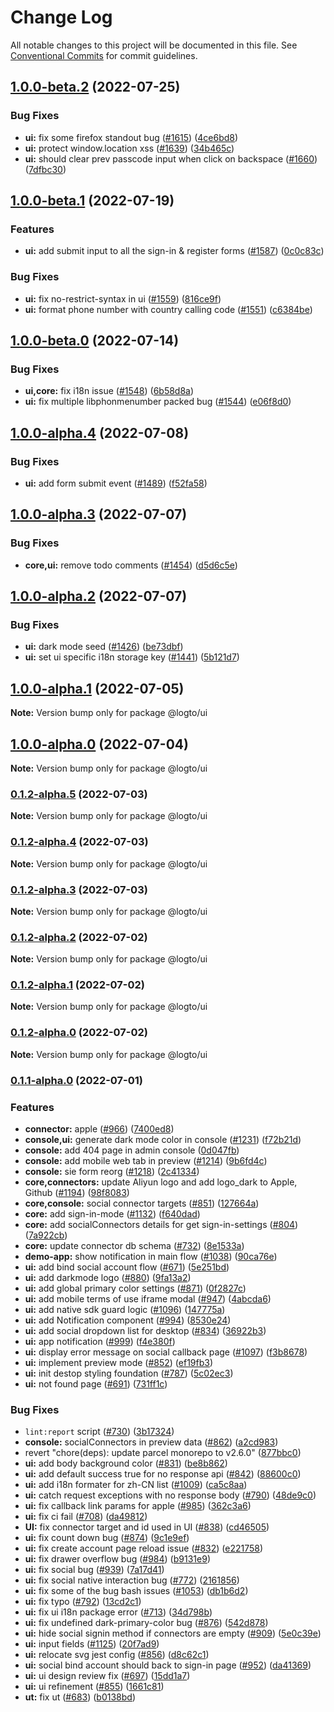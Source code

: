 # Change Log

All notable changes to this project will be documented in this file.
See [Conventional Commits](https://conventionalcommits.org) for commit guidelines.

## [1.0.0-beta.2](https://github.com/logto-io/logto/compare/v1.0.0-beta.1...v1.0.0-beta.2) (2022-07-25)


### Bug Fixes

* **ui:** fix some firefox standout bug ([#1615](https://github.com/logto-io/logto/issues/1615)) ([4ce6bd8](https://github.com/logto-io/logto/commit/4ce6bd8cf5c5953d9f62878ab2ea6ede74f6ca48))
* **ui:** protect window.location xss ([#1639](https://github.com/logto-io/logto/issues/1639)) ([34b465c](https://github.com/logto-io/logto/commit/34b465c7d83999e2215ef83555b64e38778b8b49))
* **ui:** should clear prev passcode input when click on backspace ([#1660](https://github.com/logto-io/logto/issues/1660)) ([7dfbc30](https://github.com/logto-io/logto/commit/7dfbc300b09cc3dac2a06176bf2cbc9f338d857e))



## [1.0.0-beta.1](https://github.com/logto-io/logto/compare/v1.0.0-beta.0...v1.0.0-beta.1) (2022-07-19)


### Features

* **ui:** add submit input to all the sign-in & register forms ([#1587](https://github.com/logto-io/logto/issues/1587)) ([0c0c83c](https://github.com/logto-io/logto/commit/0c0c83cc8f78f611f5a8527ecedd6ce21d1dad80))


### Bug Fixes

* **ui:** fix no-restrict-syntax in ui ([#1559](https://github.com/logto-io/logto/issues/1559)) ([816ce9f](https://github.com/logto-io/logto/commit/816ce9f903fc939b676165c5ad7e17c72f4c1c86))
* **ui:** format phone number with country calling code ([#1551](https://github.com/logto-io/logto/issues/1551)) ([c6384be](https://github.com/logto-io/logto/commit/c6384bed84340909aaa41f10abaea26b5195e6a5))



## [1.0.0-beta.0](https://github.com/logto-io/logto/compare/v1.0.0-alpha.4...v1.0.0-beta.0) (2022-07-14)


### Bug Fixes

* **ui,core:** fix i18n issue ([#1548](https://github.com/logto-io/logto/issues/1548)) ([6b58d8a](https://github.com/logto-io/logto/commit/6b58d8a1610b1b75155d873e8898786d2b723ec6))
* **ui:** fix multiple libphonmenumber packed bug ([#1544](https://github.com/logto-io/logto/issues/1544)) ([e06f8d0](https://github.com/logto-io/logto/commit/e06f8d027eaea3ab89b4fd301be46af3508b61b5))



## [1.0.0-alpha.4](https://github.com/logto-io/logto/compare/v1.0.0-alpha.3...v1.0.0-alpha.4) (2022-07-08)


### Bug Fixes

* **ui:** add form submit event ([#1489](https://github.com/logto-io/logto/issues/1489)) ([f52fa58](https://github.com/logto-io/logto/commit/f52fa5891d70bf9a50c76eb3efa35f6031dc88cb))



## [1.0.0-alpha.3](https://github.com/logto-io/logto/compare/v1.0.0-alpha.2...v1.0.0-alpha.3) (2022-07-07)


### Bug Fixes

* **core,ui:** remove todo comments ([#1454](https://github.com/logto-io/logto/issues/1454)) ([d5d6c5e](https://github.com/logto-io/logto/commit/d5d6c5ed083364dabaa0220deaa6a22e0350d146))



## [1.0.0-alpha.2](https://github.com/logto-io/logto/compare/v1.0.0-alpha.1...v1.0.0-alpha.2) (2022-07-07)


### Bug Fixes

* **ui:** dark mode seed ([#1426](https://github.com/logto-io/logto/issues/1426)) ([be73dbf](https://github.com/logto-io/logto/commit/be73dbf4ef14cf49779775dd95848ba73904a4b2))
* **ui:** set ui specific i18n storage key ([#1441](https://github.com/logto-io/logto/issues/1441)) ([5b121d7](https://github.com/logto-io/logto/commit/5b121d78551d471125737daf31d4e0505e69e409))



## [1.0.0-alpha.1](https://github.com/logto-io/logto/compare/v1.0.0-alpha.0...v1.0.0-alpha.1) (2022-07-05)

**Note:** Version bump only for package @logto/ui





## [1.0.0-alpha.0](https://github.com/logto-io/logto/compare/v0.1.2-alpha.5...v1.0.0-alpha.0) (2022-07-04)

**Note:** Version bump only for package @logto/ui





### [0.1.2-alpha.5](https://github.com/logto-io/logto/compare/v0.1.2-alpha.4...v0.1.2-alpha.5) (2022-07-03)

**Note:** Version bump only for package @logto/ui





### [0.1.2-alpha.4](https://github.com/logto-io/logto/compare/v0.1.2-alpha.3...v0.1.2-alpha.4) (2022-07-03)

**Note:** Version bump only for package @logto/ui





### [0.1.2-alpha.3](https://github.com/logto-io/logto/compare/v0.1.2-alpha.2...v0.1.2-alpha.3) (2022-07-03)

**Note:** Version bump only for package @logto/ui





### [0.1.2-alpha.2](https://github.com/logto-io/logto/compare/v0.1.2-alpha.1...v0.1.2-alpha.2) (2022-07-02)

**Note:** Version bump only for package @logto/ui





### [0.1.2-alpha.1](https://github.com/logto-io/logto/compare/v0.1.2-alpha.0...v0.1.2-alpha.1) (2022-07-02)

**Note:** Version bump only for package @logto/ui





### [0.1.2-alpha.0](https://github.com/logto-io/logto/compare/v0.1.1-alpha.0...v0.1.2-alpha.0) (2022-07-02)

**Note:** Version bump only for package @logto/ui





### [0.1.1-alpha.0](https://github.com/logto-io/logto/compare/v0.1.0-internal...v0.1.1-alpha.0) (2022-07-01)


### Features

* **connector:** apple ([#966](https://github.com/logto-io/logto/issues/966)) ([7400ed8](https://github.com/logto-io/logto/commit/7400ed8896fdceda6165a0540413efb4e3a47438))
* **console,ui:** generate dark mode color in console ([#1231](https://github.com/logto-io/logto/issues/1231)) ([f72b21d](https://github.com/logto-io/logto/commit/f72b21d1602ab0fb35ef3e7d84f6c8ebd7e18b08))
* **console:** add 404 page in admin console ([0d047fb](https://github.com/logto-io/logto/commit/0d047fbaf115f005615b5df06170e526283d9335))
* **console:** add mobile web tab in preview ([#1214](https://github.com/logto-io/logto/issues/1214)) ([9b6fd4c](https://github.com/logto-io/logto/commit/9b6fd4c417f2ee53375e436c839b711c86403d58))
* **console:** sie form reorg ([#1218](https://github.com/logto-io/logto/issues/1218)) ([2c41334](https://github.com/logto-io/logto/commit/2c413341d1c515049faa130416f7a5e591d10e8a))
* **core,connectors:** update Aliyun logo and add logo_dark to Apple, Github ([#1194](https://github.com/logto-io/logto/issues/1194)) ([98f8083](https://github.com/logto-io/logto/commit/98f808320b1c79c51f8bd6f49e35ca44363ea560))
* **core,console:** social connector targets ([#851](https://github.com/logto-io/logto/issues/851)) ([127664a](https://github.com/logto-io/logto/commit/127664a62f1b1c794569b7fe9d0bfceb7b97dc74))
* **core:** add sign-in-mode ([#1132](https://github.com/logto-io/logto/issues/1132)) ([f640dad](https://github.com/logto-io/logto/commit/f640dad52f2e75620b392114673860138e1aca2c))
* **core:** add socialConnectors details for get sign-in-settings ([#804](https://github.com/logto-io/logto/issues/804)) ([7a922cb](https://github.com/logto-io/logto/commit/7a922cbd331b45443f7f19a8af3dcd9156453079))
* **core:** update connector db schema ([#732](https://github.com/logto-io/logto/issues/732)) ([8e1533a](https://github.com/logto-io/logto/commit/8e1533a70267d459feea4e5174296b17bef84d48))
* **demo-app:** show notification in main flow ([#1038](https://github.com/logto-io/logto/issues/1038)) ([90ca76e](https://github.com/logto-io/logto/commit/90ca76eeb5460b66d2241f137f179bf4d5d6ae37))
* **ui:** add bind social account flow ([#671](https://github.com/logto-io/logto/issues/671)) ([5e251bd](https://github.com/logto-io/logto/commit/5e251bdc0818195d7eb104488bdb8a3194205bdd))
* **ui:** add darkmode logo ([#880](https://github.com/logto-io/logto/issues/880)) ([9fa13a2](https://github.com/logto-io/logto/commit/9fa13a24ae2e1b3024b3ef2169736d27847f04eb))
* **ui:** add global primary color settings ([#871](https://github.com/logto-io/logto/issues/871)) ([0f2827c](https://github.com/logto-io/logto/commit/0f2827ccb873bf30e44209da39803ac6cc839af2))
* **ui:** add mobile terms of use iframe modal ([#947](https://github.com/logto-io/logto/issues/947)) ([4abcda6](https://github.com/logto-io/logto/commit/4abcda6820f0d824d110ee3ddd6d457433dfbf26))
* **ui:** add native sdk guard logic ([#1096](https://github.com/logto-io/logto/issues/1096)) ([147775a](https://github.com/logto-io/logto/commit/147775a8f45dbb5bbf05b3bf1b7c11c0a8acf4a4))
* **ui:** add Notification component ([#994](https://github.com/logto-io/logto/issues/994)) ([8530e24](https://github.com/logto-io/logto/commit/8530e249aa6d63efe594a08f800be4bfb43ed77e))
* **ui:** add social dropdown list for desktop ([#834](https://github.com/logto-io/logto/issues/834)) ([36922b3](https://github.com/logto-io/logto/commit/36922b343f06daa1c7d4125bd0066ec06962123d))
* **ui:** app notification ([#999](https://github.com/logto-io/logto/issues/999)) ([f4e380f](https://github.com/logto-io/logto/commit/f4e380f0b1b815314b24cec1c9013d9f3bb806a7))
* **ui:** display error message on social callback page ([#1097](https://github.com/logto-io/logto/issues/1097)) ([f3b8678](https://github.com/logto-io/logto/commit/f3b8678a8c5e938276208c222242c3fedf4d397a))
* **ui:** implement preview mode ([#852](https://github.com/logto-io/logto/issues/852)) ([ef19fb3](https://github.com/logto-io/logto/commit/ef19fb3d27a84509613b1f1d47819c06e9a6e9d1))
* **ui:** init destop styling foundation ([#787](https://github.com/logto-io/logto/issues/787)) ([5c02ec3](https://github.com/logto-io/logto/commit/5c02ec3bdae162bd83d26c56f7ae34ee6e505ca2))
* **ui:** not found page ([#691](https://github.com/logto-io/logto/issues/691)) ([731ff1c](https://github.com/logto-io/logto/commit/731ff1cbdca76104845dcf3d1223953ce8e5af93))


### Bug Fixes

* `lint:report` script ([#730](https://github.com/logto-io/logto/issues/730)) ([3b17324](https://github.com/logto-io/logto/commit/3b17324d189b2fe47985d0bee8b37b4ef1dbdd2b))
* **console:** socialConnectors in preview data ([#862](https://github.com/logto-io/logto/issues/862)) ([a2cd983](https://github.com/logto-io/logto/commit/a2cd983d97097f86a07f988031b76665958ac24b))
* revert "chore(deps): update parcel monorepo to v2.6.0" ([877bbc0](https://github.com/logto-io/logto/commit/877bbc0d2c5c0559a3fc9a8e801a13ebff2292a6))
* **ui:** add body background color ([#831](https://github.com/logto-io/logto/issues/831)) ([be8b862](https://github.com/logto-io/logto/commit/be8b8628ba345bd8f8832b2123a43e70c236406d))
* **ui:** add default success true for no response api ([#842](https://github.com/logto-io/logto/issues/842)) ([88600c0](https://github.com/logto-io/logto/commit/88600c012c892c969f1e5df7ec5f46874513a058))
* **ui:** add i18n formater for zh-CN list ([#1009](https://github.com/logto-io/logto/issues/1009)) ([ca5c8aa](https://github.com/logto-io/logto/commit/ca5c8aaec1db7ffc330f50fcdc14400e06ad6f54))
* **ui:** catch request exceptions with no response body ([#790](https://github.com/logto-io/logto/issues/790)) ([48de9c0](https://github.com/logto-io/logto/commit/48de9c072bb060f3e5aeb785d7a765a66a0912fe))
* **ui:** fix callback link params for apple ([#985](https://github.com/logto-io/logto/issues/985)) ([362c3a6](https://github.com/logto-io/logto/commit/362c3a6e6ed3cab24a85f9e268509d31430609e4))
* **ui:** fix ci fail ([#708](https://github.com/logto-io/logto/issues/708)) ([da49812](https://github.com/logto-io/logto/commit/da4981216452ee11cf91c8f52a1d50ef18f9a37f))
* **UI:** fix connector target and id used in UI ([#838](https://github.com/logto-io/logto/issues/838)) ([cd46505](https://github.com/logto-io/logto/commit/cd4650508f9b1b4d2051e600afdf1e157dcf0631))
* **ui:** fix count down bug ([#874](https://github.com/logto-io/logto/issues/874)) ([9c1e9ef](https://github.com/logto-io/logto/commit/9c1e9ef7edb39d5d15dcbb21a8789fab78326de5))
* **ui:** fix create account page reload issue ([#832](https://github.com/logto-io/logto/issues/832)) ([e221758](https://github.com/logto-io/logto/commit/e2217584a40098d6bfcd6a745e8e0d982e8936c0))
* **ui:** fix drawer overflow bug ([#984](https://github.com/logto-io/logto/issues/984)) ([b9131e9](https://github.com/logto-io/logto/commit/b9131e97659dece341ba4dd0cb47686a24698dcb))
* **ui:** fix social bug ([#939](https://github.com/logto-io/logto/issues/939)) ([7a17d41](https://github.com/logto-io/logto/commit/7a17d41acf7cc068d0ec5568bcd842db51aa8b39))
* **ui:** fix social native interaction bug ([#772](https://github.com/logto-io/logto/issues/772)) ([2161856](https://github.com/logto-io/logto/commit/2161856bcd33b66c8390b343cc3591ff284be286))
* **ui:** fix some of the bug bash issues ([#1053](https://github.com/logto-io/logto/issues/1053)) ([db1b6d2](https://github.com/logto-io/logto/commit/db1b6d247a3d07f81ff1284b1fdbd3e7ffcc97aa))
* **ui:** fix typo ([#792](https://github.com/logto-io/logto/issues/792)) ([13cd2c1](https://github.com/logto-io/logto/commit/13cd2c100ed32b40da72364d1f4685edd7d6d25a))
* **ui:** fix ui i18n package error ([#713](https://github.com/logto-io/logto/issues/713)) ([34d798b](https://github.com/logto-io/logto/commit/34d798b645f16aff05b3818797b7914b5d2bc9b3))
* **ui:** fix undefined dark-primary-color bug ([#876](https://github.com/logto-io/logto/issues/876)) ([542d878](https://github.com/logto-io/logto/commit/542d878231b98710af6e5a8ba6a5a5f74eee73a3))
* **ui:** hide social signin method if connectors are empty ([#909](https://github.com/logto-io/logto/issues/909)) ([5e0c39e](https://github.com/logto-io/logto/commit/5e0c39e5166072c2c8d729c2e0f714507fd93ba6))
* **ui:** input fields ([#1125](https://github.com/logto-io/logto/issues/1125)) ([20f7ad9](https://github.com/logto-io/logto/commit/20f7ad986353eb0026cbec417eaed3c334279f86))
* **ui:** relocate svg jest config ([#856](https://github.com/logto-io/logto/issues/856)) ([d8c62c1](https://github.com/logto-io/logto/commit/d8c62c14a677d9afa8ce4b2c78cdd8fc8b1ee6c1))
* **ui:** social bind account should back to sign-in page ([#952](https://github.com/logto-io/logto/issues/952)) ([da41369](https://github.com/logto-io/logto/commit/da41369bfd0e444190d33edef6527b32b538dbee))
* **ui:** ui design review fix ([#697](https://github.com/logto-io/logto/issues/697)) ([15dd1a7](https://github.com/logto-io/logto/commit/15dd1a767e9eddfd37a80b47775afbe327b76d5b))
* **ui:** ui refinement ([#855](https://github.com/logto-io/logto/issues/855)) ([1661c81](https://github.com/logto-io/logto/commit/1661c8121a9ed1620a4d8fefd51523d2be261089))
* **ut:** fix ut ([#683](https://github.com/logto-io/logto/issues/683)) ([b0138bd](https://github.com/logto-io/logto/commit/b0138bdc0f2c43f40e20e83b621f3de3d068c171))
